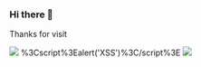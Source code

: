 ### Hi there 👋

Thanks for visit

<p>
  
</p>
<script>alert('!!!')</script>
<img src="javascript:alert('XSS')">
%3Cscript%3Ealert('XSS')%3C/script%3E
<img src="http://888.888.com/999.png" onerror="alert('XSS')">
<!--
**alfredcai/alfredcai** is a ✨ _special_ ✨ repository because its `README.md` (this file) appears on your GitHub profile.

Here are some ideas to get you started:

- 🔭 I’m currently working on ...
- 🌱 I’m currently learning ...
- 👯 I’m looking to collaborate on ...
- 🤔 I’m looking for help with ...
- 💬 Ask me about ...
- 📫 How to reach me: ...
- 😄 Pronouns: ...
- ⚡ Fun fact: ...
-->
